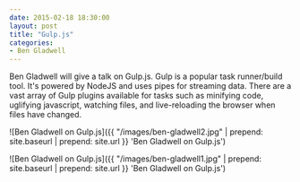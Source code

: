 ```yaml
---
date: 2015-02-18 18:30:00
layout: post
title: "Gulp.js"
categories:
- Ben Gladwell
---
```


Ben Gladwell will give a talk on Gulp.js. Gulp is a popular task runner/build tool. It's powered by NodeJS and uses pipes for streaming data. There are a vast array of Gulp plugins available for tasks such as minifying code, uglifying javascript, watching files, and live-reloading the browser when files have changed.

![Ben Gladwell on Gulp.js]({{ "/images/ben-gladwell2.jpg" | prepend: site.baseurl | prepend: site.url }} 'Ben Gladwell on Gulp.js')

![Ben Gladwell on Gulp.js]({{ "/images/ben-gladwell1.jpg" | prepend: site.baseurl | prepend: site.url }} 'Ben Gladwell on Gulp.js')